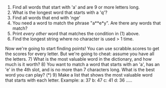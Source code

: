 



1) Find all words that start with 'a' and are 9 or more letters long.
2) What is the longest word that starts with a 'q'?
3) Find all words that end with 'nge'
4) You need a word to match the phrase "a**e*y". 
Are there any words that match?
5) Print *every other* word that matches the 
condition in (1) above.
6) Find the longest string where no character is used > 1 time.

Now we're going to start finding points! You can use scrabble.scores to get the scores for every letter.
But we're going to cheat: assume you have all the letters.
7) What is the most valuable word in the dictionary, and how much is it worth?
8) You want to match a word that starts with an 'a', has an 'e' in the 4th slot, and is no more than 7 characters long. What is the best word you can play?
(*) 9) Make a list that shows the most valuable word that starts with each letter.
Example:
a: 37
b: 47
c: 41
d: 36
.....

